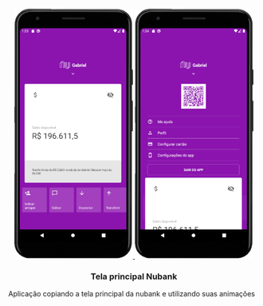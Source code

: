 <p align="center">
  <a href="https://rocketseat.com.br">
    <img src="./.github/nubank_main.png" alt="Main" height="500">
    <img src="./.github/nubank_menu.png" alt="Menu" height="500">
  </a>

  <h3 align="center">Tela principal Nubank</h3>
  <p>Aplicação copiando a tela principal da nubank e utilizando suas animações</p>
</p>

